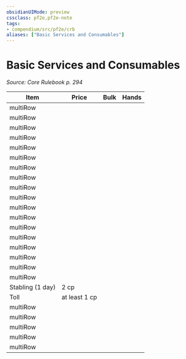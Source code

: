 ```yaml
---
obsidianUIMode: preview
cssclass: pf2e,pf2e-note
tags:
- compendium/src/pf2e/crb
aliases: ["Basic Services and Consumables"]
---
```

# Basic Services and Consumables  
*Source: Core Rulebook p. 294*  

| Item | Price | Bulk | Hands |
|------|-------|------|-------|
| multiRow |  |
| multiRow |  |
| multiRow |  |
| multiRow |  |
| multiRow |  |
| multiRow |  |
| multiRow |  |
| multiRow |  |
| multiRow |  |
| multiRow |  |
| multiRow |  |
| multiRow |  |
| multiRow |  |
| multiRow |  |
| multiRow |  |
| multiRow |  |
| multiRow |  |
| multiRow |  |
| Stabling (1 day) | 2 cp |  |  |
| Toll | at least 1 cp |  |  |
| multiRow |  |
| multiRow |  |
| multiRow |  |
| multiRow |  |
| multiRow |  |